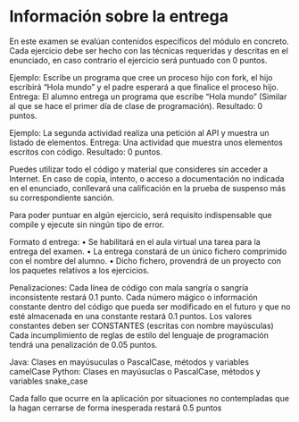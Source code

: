 # Información sobre la entrega

En este examen se evalúan contenidos específicos del módulo en concreto. Cada ejercicio debe ser hecho con las técnicas requeridas y descritas en el enunciado, en caso contrario el ejercicio será puntuado con 0 puntos.

Ejemplo: Escribe un programa que cree un proceso hijo con fork, el hijo escribirá “Hola mundo” y el padre esperará a que finalice el proceso hijo.
Entrega: El alumno entrega un programa que escribe “Hola mundo” (Similar al que se hace el primer día de clase de programación).
Resultado: 0 puntos.

Ejemplo: La segunda actividad realiza una petición al API y muestra un listado de elementos.
Entrega: Una actividad que muestra unos elementos escritos con código.
Resultado: 0 puntos.

Puedes utilizar todo el código y material que consideres sin acceder a Internet.
En caso de copia, intento, o acceso a documentación no indicada en el enunciado, conllevará una calificación en la prueba de suspenso más su correspondiente sanción.

Para poder puntuar en algún ejercicio, será requisito indispensable que compile y ejecute sin ningún
tipo de error.

Formato d entrega:
    • Se habilitará en el aula virtual una tarea para la entrega del examen.
    • La entrega constará de un único fichero comprimido con el nombre del alumno.
    • Dicho fichero, provendrá de un proyecto con los paquetes relativos a los ejercicios.

Penalizaciones:
Cada línea de código con mala sangría o sangría inconsistente restará 0.1 punto.
Cada número mágico o información constante dentro del código que pueda ser modificado en el futuro y que no esté almacenada en una constante restará 0.1 puntos. Los valores constantes deben ser CONSTANTES (escritas con nombre mayúsculas)
Cada incumplimiento de reglas de estilo del lenguaje de programación tendrá una penalización de 0.05 puntos.

Java: Clases en mayúsuculas o PascalCase, métodos y variables camelCase
Python: Clases en mayúsuclas o PascalCase, métodos y variables snake_case

Cada fallo que ocurre en la aplicación por situaciones no contempladas que la hagan cerrarse de forma inesperada restará 0.5 puntos